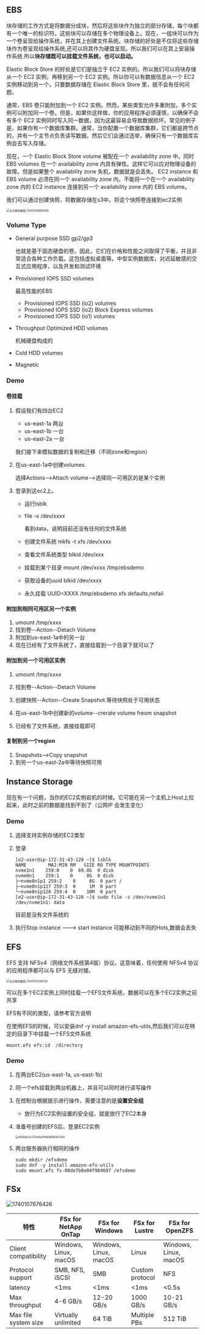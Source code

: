 ## EBS

块存储的工作方式是将数据分成块，然后将这些块作为独立的部分存储，每个块都有一个唯一的标识符。这些块可以存储在多个物理设备上。现在，一组块可以作为一个卷呈现给操作系统，并在其上创建文件系统。块存储的好处是不仅将这些存储块作为卷呈现给操作系统,还可以将其作为硬盘呈现。所以我们可以在其上安装操作系统.所以**块存储既可以挂载文件系统，也可以启动。**

Elastic Block Store 的好处是它们是独立于 EC2 实例的。所以我们可以将块存储从一个 EC2 实例，再移到另一个 EC2 实例。所以你可以有数据信息从一个 EC2 实例移动到另一个，只要数据存储在 Elastic Block Store 里，就不会有任何问题。

通常，EBS 卷只能附加到一个 EC2 实例。然而，某些类型允许多重附加，多个实例可以附加同一个卷。但是，如果你这样做，你的应用程序必須谨慎，以确保不会有多个 EC2 实例同时写入同一数据，因为这最容易会导致数据损坏。常见的例子是，如果你有一个数据库集群。通常，当你配置一个数据库集群，它们都是跨节点的，并有一个主节点负责读写数据。然后它们会通过选举，确保只有一个数据库实例会去写入存储。

现在，一个 Elastic Block Store volume 被配在一个 availability zone 中。同时EBS volumes 在一个 availability zone 内具有弹性。这样它可以应对物理设备的故障。但是如果整个 availability zone 失机，数据就是会丢失。
EC2 instance 和 EBS volume 必须在同一个 availability zone 内，不能将一个在一个 availability zone 内的 EC2 instance 连接到另一个 availability zone 内的 EBS volume。

我们可以通过创建快照，将数据存储在s3中。将这个快照卷连接到ec2实例

<img src="./img/企业微信截图_17400359899306.png" alt="企业微信截图_17400359899306" style="zoom:50%;" />

### Volume Type

+ General purpose SSD gp2/gp3

  也就是基于固态硬盘的卷。因此，它们在价格和性能之间取得了平衡，并且非常适合各种工作负载。这包括虚拟桌面等。中型实例数据库，对迟延敏感的交互式应用程序，以及开发和测试环境

+ Provisioned IOPS SSD volumes

  最高性能的EBS

  + Provisioned IOPS SSD (io2) volumes
  + Provisioned IOPS SSD (io2) Block Express volumes
  + Provisioned IOPS SSD (io1) volumes

+ Throughput Optimized HDD volumes

  机械硬盘构成的

+ Cold HDD volumes

+ Magnetic

### Demo

#### 卷挂载

1. 假设我们有四台EC2

   + us-east-1a 两台
   + us-east-1b 一台
   + us-east-2a 一台

   我们接下来模拟数据的复制和迁移（不同zone和region）

2. 在us-east-1a中创建volumes

   选择Actions-->Attach volume-->选择同一可用区的是某个实例

3. 登录到这ec2上。

   + 运行lsblk

   + file -s  /dev/xxxx

     看到data，说明目前还没有任何的文件系统

   + 创建文件系统 mkfs  -t  xfs  /dev/xxxx
   + 查看文件系统类型 blkid  /dev/xxx
   + 挂载到某个目录 mount /dev/xxxx   /tmp/ebsdemo
   + 获取设备的uuid blkid /dev/xxxx
   + 永久挂载  UUID=XXXX   /tmp/ebsdemo   xfs   defaults,nofail

#### 附加到相同可用区另一个实例

1. umount  /tmp/xxxx
2. 找到卷--Action--Detach Volume 
3. 附加到us-east-1a中的另一台
4. 现在已经有了文件系统了，直接挂载到一个目录下就可以了

#### 附加到另一个可用区实例

1. umount  /tmp/xxxx
2. 找到卷--Action--Detach Volume 

3. 创建快照--Action--Create Snapshot.等待快照处于可用状态
4. 在us-east-1b中创建新的volume--crerate  volume freom snapshot
5. 已经有了文件系统，直接挂载即可

#### 复制到另一个region

1. Snapshots-->Copy snapshot 
2. 到另一个us-east-2a中等待快照可用

## Instance Storage

现在有一个问题，当你的EC2实例宕机的时候。它可能在另一个主机上Host上拉起来，此时之前的数据是找到不到了（公网IP 会发生变化）

### Demo

1. 选择支持实例存储的EC2类型

2. 登录

   ```
   [e2-user@ip-172-31-43-128 ~]$ lsblk  
   NAME        MAJ:MIN RM   SIZE RO TYPE MOUNTPOINTS  
   nvme1n1    259:0    0  69.8G  0 disk  
   nvme0n1    259:1    0     8G  0 disk  
   ├─nvme0n1p1 259:2    0     8G  0 part /  
   ├─nvme0n1p127 259:3  0     1M  0 part  
   └─nvme0n1p128 259:4  0    10M  0 part  
   [e2-user@ip-172-31-43-128 ~]$ sudo file -s /dev/nvme1n1  
   /dev/nvme1n1: data
   ```

   目前是没有文件系统的

3. 执行Stop instance ---> start instance 可能移动到不同的Hots,数据会丢失

## EFS

EFS 支持 NFSv4（网络文件系统第4版）协议。这意味着，任何使用 NFSv4 协议的应用程序都可以与 EFS 无缝对接。

<img src="./img/企业微信截图_17401055298136.png" alt="企业微信截图_17401055298136" style="zoom:50%;" />

可以在多个EC2实例上同时挂载一个EFS文件系统，数据可以在多个EC2实例之前共享

EFS有不同的类型，请参考官方说明

在使用EFS的时候，可以安装dnf -y install  amazon-efs-utils,然后我们可以在特定的目录下中挂载一个EFS文件系统

```
mount.efs efs:id  /directory
```

### Demo

1. 在两台EC2(us-east-1a, us-east-1b)
2. 同一个efs挂载到两台机器上，并且可以同时进行读写操作
3. 在控制台根据提示进行操作，需要注意的是**设置安全组**
   + 放行为EC2实例设置的安全组，就是放行了EC2本身

4. 准备号创建的EFS后，登录EC2实例

   <img src="./img/f409de12c172fe9e2ff4b96880b75d4.png" alt="f409de12c172fe9e2ff4b96880b75d4" style="zoom:50%;" />

5. 两台服务器执行相同的操作

   ```
   sudo mkdir /efsdemo  
   sudo dnf -y install amazon-efs-utils
   sudo mount.efs fs-08de7b8e04f984697 /efsdemo 
   ```

## FSx

![1740107676426](./img/1740107676426.png)

| 特性                 | FSx for NetApp OnTap  | FSx for Windows       | FSx for Lustre  | FSx for OpenZFS       |
| -------------------- | --------------------- | --------------------- | --------------- | --------------------- |
| Client compatibility | Windows, Linux, macOS | Windows, Linux, macOS | Linux           | Windows, Linux, macOS |
| Protocol support     | SMB, NFS, iSCSI       | SMB                   | Custom protocol | NFS                   |
| latency              | <1ms                  | <1ms                  | <1ms            | <0.5s                 |
| Max throughput       | 4-6 GB/s              | 12-20 GB/s            | 1000 GB/s       | 10-21 GB/s            |
| Max file system size | Virtually unlimited   | 64 TiB                | Multiple PBs    | 512 TiB               |